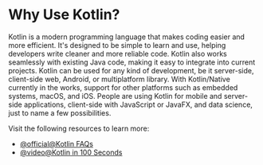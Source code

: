 # Why Use Kotlin?

Kotlin is a modern programming language that makes coding easier and more efficient. It's designed to be simple to learn and use, helping developers write cleaner and more reliable code. Kotlin also works seamlessly with existing Java code, making it easy to integrate into current projects. Kotlin can be used for any kind of development, be it server-side, client-side web, Android, or multiplatform library. With Kotlin/Native currently in the works, support for other platforms such as embedded systems, macOS, and iOS. People are using Kotlin for mobile and server-side applications, client-side with JavaScript or JavaFX, and data science, just to name a few possibilities.

Visit the following resources to learn more:

- [@official@Kotlin FAQs](https://kotlinlang.org/docs/faq.html)
- [@video@Kotlin in 100 Seconds](https://www.youtube.com/watch?v=xT8oP0wy-A0)